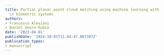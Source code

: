 ```yaml
---
title: Partial planar point cloud matching using machine learning with applications
  in biometric systems
authors:
- Francesco Alesiani
- Daniel Onoro-Rubio
date: '2023-04-01'
publishDate: '2024-10-01T11:44:47.887107Z'
publication_types:
- manuscript
---
```

